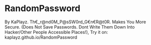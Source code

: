 # RandomPassword
By KaPlayz.
Th€_r@nd0M_P@sSW0rd_G€n€R@t0R.
Makes You More Secure.
(Does Not Save Passwords. Dont Write Them Down Into Hacker/Other People Accessible Places!), 
Try it on: kaplayz.github.io/RandomPassword
